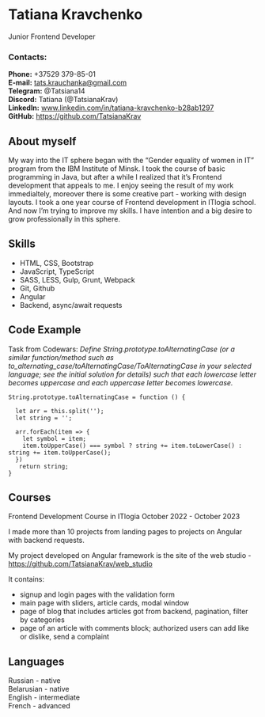 # **Tatiana Kravchenko**
Junior Frontend Developer

###  **Contacts:**
**Phone:** +37529 379-85-01  
**E-mail:** tats.krauchanka@gmail.com  
**Telegram:** @Tatsiana14  
**Discord:** Tatiana (@TatsianaKrav)  
**LinkedIn:** www.linkedin.com/in/tatiana-kravchenko-b28ab1297  
**GitHub:** https://github.com/TatsianaKrav  

## **About myself**  

My way into the IT sphere began with the “Gender equality of women in IT” program from the IBM Institute of Minsk. I took the course of basic programming in Java, but after a while I realized that it’s Frontend development that appeals to me. I enjoy seeing the result of my work immedialtely, moreover there is some creative part - working with design layouts. I took a one year course of Frontend development in ITlogia school. And now I’m trying to improve my skills. I have intention and a big desire to grow professionally in this sphere.  

## **Skills**  

* HTML, CSS, Bootstrap  
* JavaScript, TypeScript  
* SASS, LESS, Gulp, Grunt, Webpack  
* Git, Github  
* Angular  
* Backend, async/await requests  

## **Code Example**  

Task from Codewars: *Define String.prototype.toAlternatingCase (or a similar function/method such as to_alternating_case/toAlternatingCase/ToAlternatingCase in your selected language; see the initial solution for details) such that each lowercase letter becomes uppercase and each uppercase letter becomes lowercase.*  

```
String.prototype.toAlternatingCase = function () {
 
  let arr = this.split('');
  let string = '';
 
  arr.forEach(item => {
    let symbol = item;
    item.toUpperCase() === symbol ? string += item.toLowerCase() : string += item.toUpperCase();
  })
   return string;
}   

```

## **Courses**   

Frontend Development Course in ITlogia
October 2022 - October 2023

I made more than 10 projects from landing pages to projects on Angular with backend requests.

My project developed on Angular framework is the site of the web studio - https://github.com/TatsianaKrav/web_studio

It contains:

* signup and login pages with the validation form  
* main page with sliders, article cards, modal window  
* page of blog that includes articles got from backend, pagination, filter by categories  
* page of an article with comments block; authorized users can add like or dislike, send a complaint  

## **Languages**   

Russian - native  
Belarusian - native  
English - intermediate  
French - advanced  